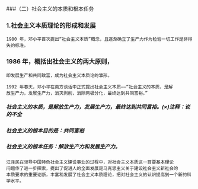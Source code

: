 
###（二）社会主义的本质和根本任务
### 1.社会主义本质理论的形成和发展
    1980 年，邓小平首次提出“社会主义本质”概念，且逐渐确立了生产力作为检验一切工作是非得失的标准。
    
### 1986 年，概括出社会主义的两大原则，
    即发展生产和共同致富，成为社会主义本质论的雏形。
    
    1992 年春天，邓小平在南方谈话中正式提出社会主义本质——“社会主义的本质，是解
    放生产力，发展生产力，消灭剥削，消除两极分化，最终达到共同富裕。”

##### 社会主义的本质，是解放生产力，发展生产力，最终达到共同富裕。(×)注释：说的不全
##### 社会主义的根本目的是：共同富裕
##### 社会主义的根本任务：解放生产力和发展生产力。



    
    江泽民在领导中国特色社会主义建设事业的过程中，对社会主义本质这一首要基本理论
    问题作了进一步探索，提出了促进人的全面发展是马克思主义关于建设社会主义新社会的
    本质要求的重要论断，丰富和发展了社会主义本质理论，把对社会主义的认识提高到一个新的科学水平。





